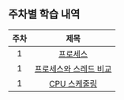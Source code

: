 ## 주차별 학습 내역
|주차|제목|
|:-:|:-:|
|1|[프로세스](https://github.com/JUNY0110/Weekly-I-Learned/blob/main/%EC%A4%80%EC%9A%A9/OS/Process.md)|
|1|[프로세스와 스레드 비교](https://github.com/JUNY0110/Weekly-I-Learned/blob/main/%EC%A4%80%EC%9A%A9/OS/Process_%26_Thread.md)|
|1|[CPU 스케줄링](https://github.com/JUNY0110/Weekly-I-Learned/blob/main/%EC%A4%80%EC%9A%A9/OS/CPU_Scheduling.md)|
